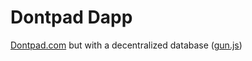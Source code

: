 # Dontpad Dapp

[Dontpad.com](http://dontpad.com) but with a decentralized database ([gun.js](https://gun.eco/))